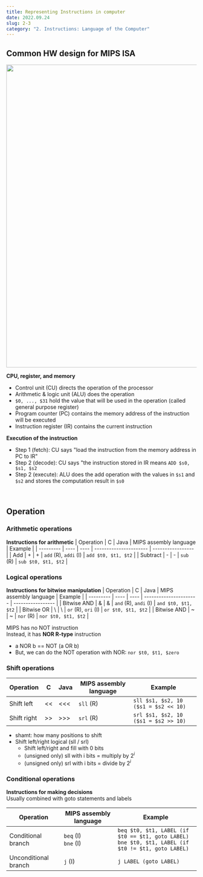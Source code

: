 ```yaml
---
title: Representing Instructions in computer
date: 2022.09.24
slug: 2-3
category: "2. Instructions: Language of the Computer"
---
```


## Common HW design for MIPS ISA
<center>
<img src="/computer-architecture/2-3/01.jpg"  width="800">
</center>

**CPU, register, and memory**
- Control unit (CU) directs the operation of the processor
- Arithmetic & logic unit (ALU) does the operation
- `$0, ..., $31` hold the value that will be used in the operation (called general purpose register)
- Program counter (PC) contains the memory address of the instruction will be executed
- Instruction register (IR) contains the current instruction

**Execution of the instruction**
- Step 1 (fetch): CU says "load the instruction from the memory address in PC to IR"
- Step 2 (decode): CU says "the instruction stored in IR means `ADD $s0, $s1, $s2`
- Step 2 (execute): ALU does the add operation with the values in `$s1` and `$s2` and stores the computation result in `$s0`
</br>

## Operation
### Arithmetic operations
**Instructions for arithmetic**
| Operation | C    | Java | MIPS assembly language | Example           |
| --------- | ---- | ---- | ---------------------- | ----------------- |
| Add       | +    | +    | `add` (R), `addi` (I)      | `add $t0, $t1, $t2` |
| Subtract  | -    | -    | `sub` (R)                | `sub $t0, $t1, $t2` |

### Logical operations
**Instructions for bitwise manipulation**
| Operation | C    | Java | MIPS assembly language | Example           |
| --------- | ---- | ---- | ---------------------- | ----------------- |
| Bitwise AND | &    | &    | `and` (R), `andi` (I)    | `and $t0, $t1, $t2` |
| Bitwise OR  | \    | \    | `or` (R), `ori` (I)      | `or $t0, $t1, $t2`  |
| Bitwise AND | ~    | ~    | `nor` (R)              | `nor $t0, $t1, $t2` |

MIPS has no NOT instruction </br>
Instead, it has **NOR R-type** instruction
- a NOR b == NOT (a OR b)
- But, we can do the NOT operation with NOR: `nor $t0, $t1, $zero`

### Shift operations
| Operation   | C    | Java | MIPS assembly language | Example                            |
| ----------- | ---- | ---- | ---------------------- | ---------------------------------- |
| Shift left  | <<   | <<<  | `sll` (R)                | `sll $s1, $s2, 10 ($s1 = $s2 << 10)` |
| Shift right | >>   | >>>  | `srl` (R)                | `srl $s1, $s2, 10 ($s1 = $s2 >> 10)` |

- shamt: how many positions to shift
- Shift left/right logical (sll / srl)
    - Shift left/right and fill with 0 bits
    - (unsigned only) sll with i bits = multiply by $2^i$
    - (unsigned only) srl with i bits = divide by $2^i$

### Conditional operations
**Instructions for making decisions** </br>
Usually combined with goto statements and labels
<table> 
    <thead> 
        <tr> 
            <th>Operation</th>  
            <th>MIPS assembly language</th>  
            <th>Example</th>  
        </tr>  
    </thead>
    <tbody>
        <tr> 
            <td >Conditional branch</td> 
            <td> 
                <code>beq</code> (I)<br> 
                <code>bne</code> (I)
            </td> 
            <td> 
                <code>beq $t0, $t1, LABEL (if $t0 == $t1, goto LABEL)</code><br> 
                <code>bne $t0, $t1, LABEL (if $t0 != $t1, goto LABEL)</code>
            </td> 
        </tr> 
        <tr> 
            <td >Unconditional branch</td> 
            <td> 
                <code>j</code> (I)
            </td> 
            <td> 
                <code>j LABEL (goto LABEL)</code>
            </td> 
        </tr> 
    </tbody>
</table>
 